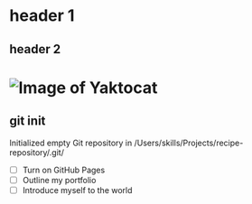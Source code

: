 # header 1
## header 2
# ![Image of Yaktocat](https://octodex.github.com/images/yaktocat.png)
## git init
Initialized empty Git repository in /Users/skills/Projects/recipe-repository/.git/
- [ ] Turn on GitHub Pages
- [ ] Outline my portfolio
- [ ] Introduce myself to the world
